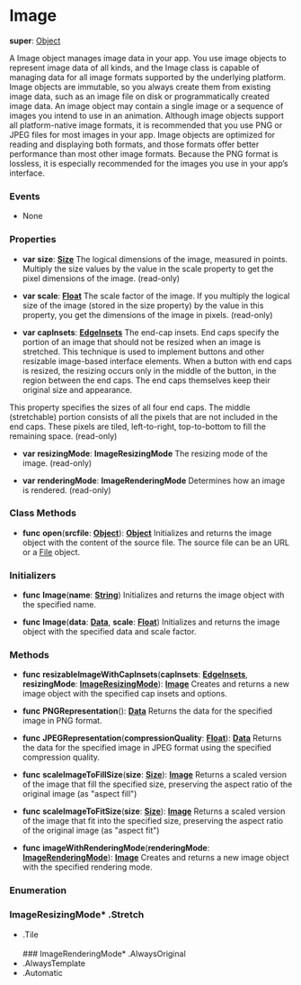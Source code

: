 # Image

**super**: [Object](Object.md)

A Image object manages image data in your app. You use image objects to represent image data of all kinds, and the Image class is capable of managing data for all image formats supported by the underlying platform. Image objects are immutable, so you always create them from existing image data, such as an image file on disk or programmatically created image data. An image object may contain a single image or a sequence of images you intend to use in an animation. Although image objects support all platform-native image formats, it is recommended that you use PNG or JPEG files for most images in your app. Image objects are optimized for reading and displaying both formats, and those formats offer better performance than most other image formats. Because the PNG format is lossless, it is especially recommended for the images you use in your app’s interface.

### Events

* None</ul>

### Properties

* **var** **size**: **[Size](size.md)**
The logical dimensions of the image, measured in points. Multiply the size values by the value in the scale property to get the pixel dimensions of the image. \(read-only\)

* **var** **scale**: **[Float](../gravity/types.md)**
The scale factor of the image. If you multiply the logical size of the image (stored in the size property) by the value in this property, you get the dimensions of the image in pixels. \(read-only\)

* **var** **capInsets**: **[EdgeInsets](edgeinsets.md)**
The end-cap insets. End caps specify the portion of an image that should not be resized when an image is stretched. This technique is used to implement buttons and other resizable image-based interface elements. When a button with end caps is resized, the resizing occurs only in the middle of the button, in the region between the end caps. The end caps themselves keep their original size and appearance.

This property specifies the sizes of all four end caps. The middle (stretchable) portion consists of all the pixels that are not included in the end caps. These pixels are tiled, left-to-right, top-to-bottom to fill the remaining space. \(read-only\)

* **var** **resizingMode**: **ImageResizingMode**
The resizing mode of the image. \(read-only\)

* **var** **renderingMode**: **ImageRenderingMode**
Determines how an image is rendered. \(read-only\)

</ul>

### Class Methods

* **func** **open**(**srcfile**: <strong>[Object](../gravity/types.md)</strong>): <strong>[Object](../gravity/types.md)</strong> 
Initializes and returns the image object with the content of the source file. The source file can be an URL or a <a href="File.html">File</a> object.

</ul>

### Initializers

* **func** **Image**(**name**: <strong>[String](../gravity/types.md)</strong>)
Initializes and returns the image object with the specified name.

* **func** **Image**(**data**: <strong>[Data](data.md)</strong>, **scale**: <strong>[Float](../gravity/types.md)</strong>)
Initializes and returns the image object with the specified data and scale factor. 

</ul>

### Methods

* **func** **resizableImageWithCapInsets**(**capInsets**: <strong>[EdgeInsets](edgeinsets.md)</strong>, **resizingMode**: <strong><a href="#_enum_ImageResizingMode">ImageResizingMode</a></strong>): <strong>[Image](image.md)</strong> 
Creates and returns a new image object with the specified cap insets and options.

* **func** **PNGRepresentation**(): <strong>[Data](data.md)</strong> 
Returns the data for the specified image in PNG format.

* **func** **JPEGRepresentation**(**compressionQuality**: <strong>[Float](../gravity/types.md)</strong>): <strong>[Data](data.md)</strong> 
Returns the data for the specified image in JPEG format using the specified compression quality.

* **func** **scaleImageToFillSize**(**size**: <strong>[Size](size.md)</strong>): <strong>[Image](image.md)</strong> 
Returns a scaled version of the image that fill the specified size, preserving the aspect ratio of the original image (as "aspect fill")

* **func** **scaleImageToFitSize**(**size**: <strong>[Size](size.md)</strong>): <strong>[Image](image.md)</strong> 
Returns a scaled version of the image that fit into the specified size, preserving the aspect ratio of the original image (as "aspect fit")

* **func** **imageWithRenderingMode**(**renderingMode**: <strong><a href="#_enum_ImageRenderingMode">ImageRenderingMode</a></strong>): <strong>[Image](image.md)</strong> 
Creates and returns a new image object with the specified rendering mode.

</ul>

</ul>

### Enumeration

### ImageResizingMode* .Stretch
* .Tile
<br><br>### ImageRenderingMode* .AlwaysOriginal
* .AlwaysTemplate
* .Automatic
<br><br></ul>

